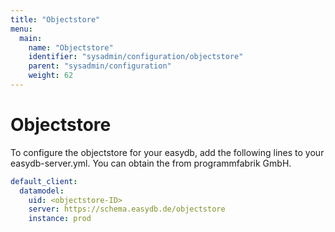 ```yaml
---
title: "Objectstore"
menu:
  main:
    name: "Objectstore"
    identifier: "sysadmin/configuration/objectstore"
    parent: "sysadmin/configuration"
    weight: 62
---
```

# Objectstore

To configure the objectstore for your easydb, add the following lines to your easydb-server.yml. You can obtain the <objectstore-ID> from programmfabrik GmbH.

```yml
default_client:
  datamodel:
    uid: <objectstore-ID>
    server: https://schema.easydb.de/objectstore
    instance: prod
```